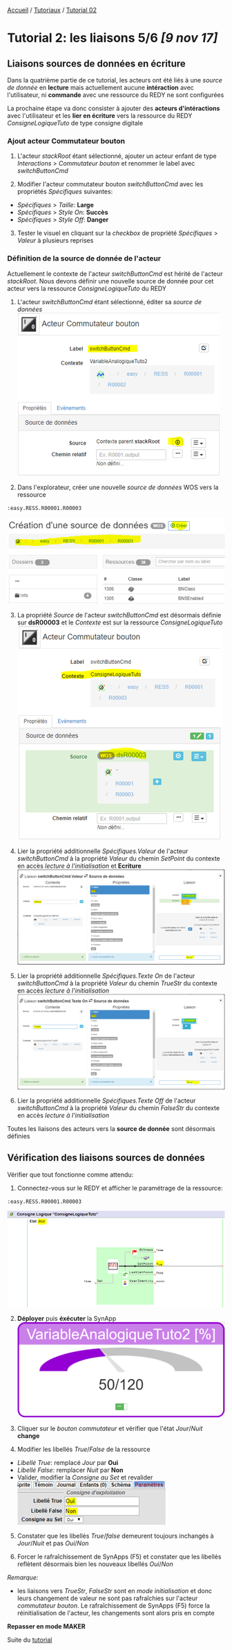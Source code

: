 [Accueil](../../) / [Tutoriaux](../index.md) / [Tutorial 02](index.md)

# Tutorial 2: les liaisons **5/6** *[9 nov 17]*

## Liaisons **sources de données** en écriture

Dans la quatrième partie de ce tutorial, les acteurs ont été liés à une *source de donnée* en **lecture** mais actuellement aucune **intéraction** avec l'utilisateur, ni **commande** avec une ressource du REDY ne sont configurées

La prochaine étape va donc consister à ajouter des **acteurs d'intéractions** avec l'utilisateur et les **lier en écriture** vers la ressource du REDY *ConsigneLogiqueTuto* de type consigne digitale

### Ajout acteur **Commutateur bouton**

1. L'acteur *stackRoot* étant sélectionné, ajouter un acteur enfant de type *Interactions* > *Commutateur bouton* et renommer le label avec *switchButtonCmd*

2. Modifier l'acteur commutateur bouton *switchButtonCmd* avec les propriétés *Spécifiques* suivantes:
  * *Spécifiques* > *Taille*: **Large**
  * *Spécifiques* > *Style On*: **Succès**
  * *Spécifiques* > *Style Off*: **Danger**

3. Tester le visuel en cliquant sur la *checkbox* de propriété *Spécifiques* > *Valeur* à plusieurs reprises

### Définition de la source de donnée de l'acteur

Actuellement le contexte de l'acteur *switchButtonCmd* est hérité de l'acteur *stackRoot*. Nous devons définir une nouvelle source de donnée pour cet acteur vers la ressource *ConsigneLogiqueTuto* du REDY

1. L'acteur *switchButtonCmd* étant sélectionné, éditer sa *source de données*
![Edition source de données](assets/page4_1.png)

2. Dans l'explorateur, créer une nouvelle *source de données* WOS vers la ressource
```
:easy.RESS.R00001.R00003
```
![Création source de données](assets/page4_2.png)

3. La propriété *Source* de l'acteur *switchButtonCmd* est désormais définie sur **dsR00003** et le *Contexte* est sur la ressource *ConsigneLogiqueTuto*
![Création source de données](assets/page4_3.png)

4. Lier la propriété additionnelle *Spécifiques.Valeur* de l'acteur *switchButtonCmd* à la propriété *Valeur* du chemin *SetPoint* du contexte en accès *lecture à l'initialisation* et **Ecriture**
![Edition liaison vers TrueStr](assets/page4_4.png)

5. Lier la propriété additionnelle *Spécifiques.Texte On* de l'acteur *switchButtonCmd* à la propriété *Valeur* du chemin *TrueStr* du contexte en accès *lecture à l'initialisation*
![Edition liaison vers SetPoint](assets/page4_6.png)

5. Lier la propriété additionnelle *Spécifiques.Texte Off* de l'acteur *switchButtonCmd* à la propriété *Valeur* du chemin *FalseStr* du contexte en accès *lecture à l'initialisation*

Toutes les liaisons des acteurs vers la **source de donnée** sont désormais définies

## Vérification des liaisons **sources de données**

Vérifier que tout fonctionne comme attendu:

1. Connectez-vous sur le REDY et afficher le paramétrage de la ressource:
```
:easy.RESS.R00001.R00003
```
![Vérification liaison interne](assets/page4_7.png)

2. **Déployer** puis **éxécuter** la SynApp
![Vérification liaison interne](assets/page4_8.png)

3. Cliquer sur le *bouton commutateur* et vérifier que l'état *Jour*/*Nuit* **change**

4. Modifier les libellés *True*/*False* de la ressource
* *Libellé True*: remplacé *Jour* par **Oui**
* *Libellé False*: remplacer *Nuit* par **Non**
* Valider, modifier la *Consigne au Set* et revalider
![Paramètres de la ressource](assets/page4_9.png)

5. Constater que les libellés *True*/*false* demeurent toujours inchangés à *Jour*/*Nuit* et pas *Oui*/*Non*

6. Forcer le rafraîchissement de SynApps (F5) et constater que les libellés reflètent désormais bien les nouveaux libellés *Oui*/*Non*

*Remarque:*
* les liaisons vers *TrueStr*, *FalseStr* sont en *mode initialisation* et donc leurs changement de valeur ne sont pas rafraîchies sur l'acteur *commutateur bouton*.
Le rafraîchissement de SynApps (F5) force la réinitialisation de l'acteur, les changements sont alors pris en compte

**Repasser en mode MAKER**

Suite du [tutorial](part6.md)
